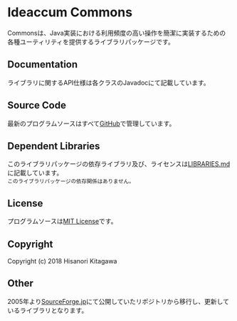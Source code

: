 # Ideaccum Commons
Commonsは、Java実装における利用頻度の高い操作を簡潔に実装するための各種ユーティリティを提供するライブラリパッケージです。  

## Documentation
ライブラリに関するAPI仕様は各クラスのJavadocにて記載しています。  

## Source Code
最新のプログラムソースはすべて[GitHub](https://github.com/ideaccum/org.ideaccum.libs.commons)で管理しています。  

## Dependent Libraries
このライブラリパッケージの依存ライブラリ及び、ライセンスは[LIBRARIES.md](https://github.com/ideaccum/org.ideaccum.libs.commons/blob/master/LIBRARIES.md)に記載しています。  
`このライブラリパッケージの依存関係はありません。`  

## License
プログラムソースは[MIT License](https://github.com/ideaccum/org.ideaccum.libs.commons/blob/master/LICENSE.md)です。  

## Copyright
Copyright (c) 2018 Hisanori Kitagawa  

## Other
2005年より[SourceForge.jp](https://osdn.net/projects/phosphoresce/)にて公開していたリポジトリから移行し、更新しているライブラリとなります。  
